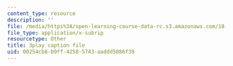 ```yaml
---
content_type: resource
description: ''
file: /media/https%3A/open-learning-course-data-rc.s3.amazonaws.com/18-01-single-variable-calculus-fall-2006/00254cb8b9ff42585743aaddd5086f39_XRkgBWbWvg4.srt
file_type: application/x-subrip
resourcetype: Other
title: 3play caption file
uid: 00254cb8-b9ff-4258-5743-aaddd5086f39
---
```

